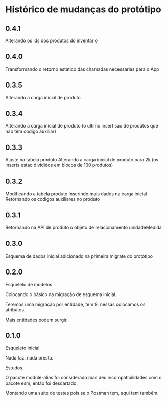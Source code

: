 # Histórico de mudanças do protótipo

## 0.4.1

Alterando os ids dos produtos do inventario


## 0.4.0

Transformando o retorno estatico das chamadas necessarias para o App

## 0.3.5

Alterando a carga inicial de produto

## 0.3.4

Alterando a carga inicial de produto
(o ultimo insert sao de produtos que nao tem codigo auxiliar)

## 0.3.3

Ajuste na tabela produto
Alterando a carga inicial de produto para 2k
(os inserts estao divididos em blocos de 100 produtos)

## 0.3.2

Modificando a tabela produto
Inserindo mais dados na carga inicial
Retornando os codigos auxiliares no produto

## 0.3.1

Retornando na API de produto o objeto de relacionamento unidadeMedida

## 0.3.0

Esquema de dados inicial adicionado na primeira migrate do protótipo

## 0.2.0

Esqueleto de modelos.

Colocando o básico na migração de esquema inicial.

Teremos uma migração por entidade, tem 9, nessas colocamos os atributos.

Mais entidades podem surgir.

## 0.1.0

Esqueleto inicial.

Nada faz, nada presta.

Estudos.

O pacote module-alias foi considerado mas deu incompatibilidades com o pacote
esm, então foi descartado.

Montando uma suíte de testes pois se o Postman tem, aqui tem também.
